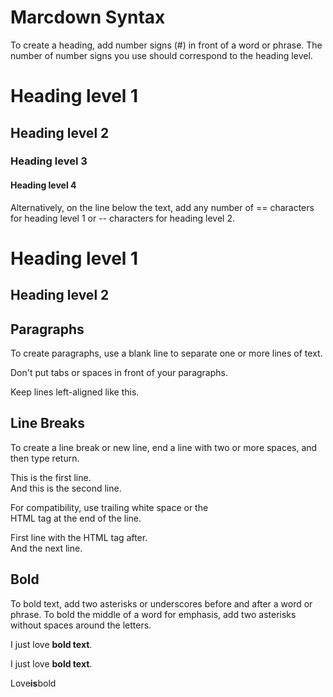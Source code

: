 # Marcdown Syntax
To create a heading, add number signs (#) in front of a word or phrase. The number of number signs you use should correspond to the heading level.


# Heading level 1


## Heading level 2


### Heading level 3


#### Heading level 4


Alternatively, on the line below the text, add any number of == characters for heading level 1 or -- characters for heading level 2.

Heading level 1
===============

Heading level 2
---------------

Paragraphs
---

To create paragraphs, use a blank line to separate one or more lines of text.

Don't put tabs or spaces in front of your paragraphs.

Keep lines left-aligned like this.

Line Breaks
--------

To create a line break or new line, end a line with two or more spaces, and then type return.

This is the first line.  
And this is the second line.

For compatibility, use trailing white space or the <br> HTML tag at the end of the line.

First line with the HTML tag after.<br>
And the next line.

Bold
---

To bold text, add two asterisks or underscores before and after a word or phrase. To bold the middle of a word for emphasis, add two asterisks without spaces around the letters.

I just love **bold text**.

I just love __bold text__.

Love**is**bold



